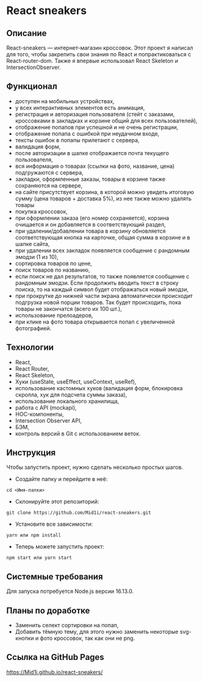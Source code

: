 # React sneakers

## Описание

React-sneakers — интернет-магазин кроссовок. Этот проект я написал для того, чтобы закрепить свои знания по React и попрактиковаться с React-router-dom. Также я впервые использовал React Skeleton и IntersectionObserver.

## Функционал

- доступен на мобильных устройствах,
- у всех интерактивных элементов есть анимация,
- регистрация и авторизация пользователя (стейт с заказами, кроссовками в закладках и корзине общий для всех пользователей),
- отображение попапов при успешной и не очень регистрации,
- отображение попапа с ошибкой при неудачном входе,
- тексты ошибок в попапы прилетают с сервера,
- валидация форм,
- после авторизации в шапке отображается почта текущего пользователя,
- вся информация о товарах (ссылки на фото, название, цена) подгружаются с сервера,
- закладки, оформленные заказы, товары в корзине также сохраняются на сервере,
- на сайте присутствует корзина, в которой можно увидеть итоговую сумму (цена товаров + доставка 5%), из нее также можно удалять товары
- покупка кроссовок,
- при оформлении заказа (его номер сохраняется), корзина очищается и он добавляется в соответствующий раздел,
- при удалении/добавлении товара в корзину обновляется соответствующая кнопка на карточке, общая сумма в корзине и в шапке сайта,
- при удалении всех закладок появляется сообщение с рандомным эмодзи (1 из 10),
- сортировка товаров по цене,
- поиск товаров по названию,
- если поиск не дал результатов, то также появляется сообщение с рандомным эмодзи. Если продолжить вводить текст в строку поиска, то на каждый символ будет отображаться новый эмодзи,
- при прокрутке до нижней части экрана автоматически происходит подгрузка новой порции товаров. Так будет происходить, пока товары не закончатся (всего их 100 шт.),
- использование прелоадеров,
- при клике на фото товара открывается попап с увеличенной фотографией.

## Технологии

- React,
- React Router,
- React Skeleton,
- Хуки (useState, useEffect, useContext, useRef),
- использование кастомных хуков (валидация форм, блокировка скролла, хук для подсчета суммы заказа),
- использование локального хранилища,
- работа с API (mockapi),
- HOC-компоненты, 
- Intersection Observer API,
- БЭМ,
- контроль версий в Git с использованием веток.

## Инструкция

Чтобы запустить проект, нужно сделать несколько простых шагов.

- Создайте папку и перейдите в неё:

```
cd <Имя-папки>
```

- Склонируйте этот репозиторий:

```
git clone https://github.com/Mid1i/react-sneakers.git
```

- Установите все зависимости:

```
yarn или npm install
```

- Теперь можете запустить проект:

```
npm start или yarn start
```

## Системные требования

Для запуска потребуется Node.js версии 16.13.0.

## Планы по доработке

- Заменить селект сортировки на попап,
- Добавить тёмную тему, для этого нужно заменить некоторые svg-кнопки и фото кроссовок, так как они не png.

## Ссылка на GitHub Pages

https://Mid1i.github.io/react-sneakers/